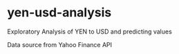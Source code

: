 # yen-usd-analysis
Exploratory Analysis of YEN to USD and predicting values

Data source from Yahoo Finance API
